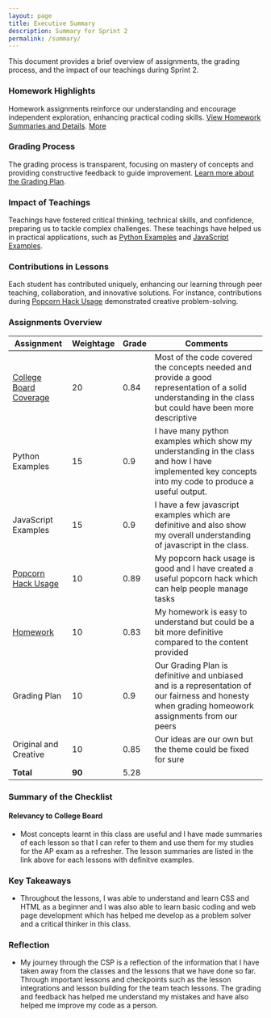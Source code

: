 ```yaml
---
layout: page
title: Executive Summary
description: Summary for Sprint 2
permalink: /summary/
---
```


This document provides a brief overview of assignments, the grading process, and the impact of our teachings during Sprint 2.

### Homework Highlights

Homework assignments reinforce our understanding and encourage independent exploration, enhancing practical coding skills. [View Homework Summaries and Details](https://darsh220.github.io/darsh_2025/2024/10/10/Lesson_Summary_IPYNB_2_.html). [More](https://darsh220.github.io/darsh_2025/)

### Grading Process

The grading process is transparent, focusing on mastery of concepts and providing constructive feedback to guide improvement. [Learn more about the Grading Plan](https://docs.google.com/document/d/1ZMkNop2b3HTsq-oZ-MgjCy76JJZwghmb5oEgCcYVHak/edit).

### Impact of Teachings

Teachings have fostered critical thinking, technical skills, and confidence, preparing us to tackle complex challenges. These teachings have helped us in practical applications, such as [Python Examples](https://darsh220.github.io/darsh_2025/2024/09/11/GitHub_Playground_IPYNB_2_.html) and [JavaScript Examples](https://darsh220.github.io/darsh_2025/2024/10/07/3.1_IPYNB_2_.html).

### Contributions in Lessons

Each student has contributed uniquely, enhancing our learning through peer teaching, collaboration, and innovative solutions. For instance, contributions during [Popcorn Hack Usage](https://nighthawkcoders.github.io/portfolio_2025/csp/big-idea/p2/3-10-3) demonstrated creative problem-solving.

### Assignments Overview

| **Assignment**          | **Weightage** | **Grade** | **Comments** |
|-------------------------|---------------|-----------|--------------|
| [College Board Coverage](https://darsh220.github.io/darsh_2025/2024/10/15/sprint2_blog_IPYNB_2_.html)  | 20            | 0.84       | Most of the code covered the concepts needed and provide a good representation of a solid understanding in the class but could have been more descriptive          |
| Python Examples         | 15            | 0.9       | I have many python examples which show my understanding in the class and how I have implemented key concepts into my code to produce a useful output.           |
| JavaScript Examples | 15            | 0.9       | I have a few javascript examples which are definitive and also show my overall understanding of javascript in the class.           |
| [Popcorn Hack Usage](https://nighthawkcoders.github.io/portfolio_2025/csp/big-idea/p2/3-10)    | 10            | 0.89       | My popcorn hack usage is good and I have created a useful popcorn hack which can help people manage tasks           |
| [Homework](https://nighthawkcoders.github.io/portfolio_2025/csp/big-idea/p2/3-10-3)                | 10            | 0.83       | My homework is easy to understand but could be a bit more definitive compared to the content provided          |
| Grading Plan           | 10            | 0.9       | Our Grading Plan is definitive and unbiased and is a representation of our fairness and honesty when grading homeowork assignments from our peers          |
| Original and Creative    | 10            | 0.85       | Our ideas are our own but the theme could be fixed for sure          |
| **Total**               | **90**        |    5.28       |              |

### Summary of the Checklist 
#### Relevancy to College Board 
- Most concepts learnt in this class are useful and I have made summaries of each lesson so that I can refer to them and use them for my studies for the AP exam as a refresher. The lesson summaries are listed in the link above for each lessons with definitve examples. 

### Key Takeaways 
- Throughout the lessons, I was able to understand and learn CSS and HTML as a beginner and I was also able to learn basic coding and web page development which has helped me develop as a problem solver and a critical thinker in this class. 

### Reflection
- My journey through the CSP is a reflection of the information that I have taken away from the classes and the lessons that we have done so far. Through important lessons and checkpoints such as the lesson integrations and lesson building for the team teach lessons. The grading and feedback has helped me understand my mistakes and have also helped me improve my code as a person. 